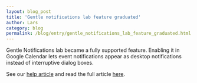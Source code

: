 ```yaml
---
layout: blog_post
title: 'Gentle notifications lab feature graduated'
author: Lars
category: blog
permalink: /blog/entry/gentle_notifications_lab_feature_graduated.html
---
```


Gentle Notifications lab became a fully supported feature. Enabling it in Google Calendar lets event notifications appear as desktop notifications instead of interruptive dialog boxes.

See our [help article](/help/calendar_event_notification.html) and read the full article [here](http://googleappsupdates.blogspot.com/2016/05/stay-focused-with-google-calendar-event.html).
